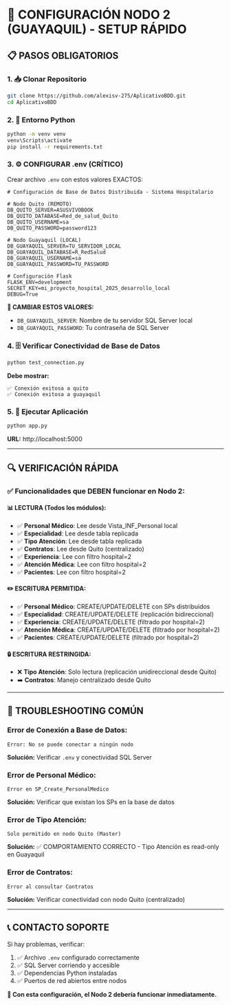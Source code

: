 # 🚀 CONFIGURACIÓN NODO 2 (GUAYAQUIL) - SETUP RÁPIDO

## 📋 PASOS OBLIGATORIOS

### 1. 📥 Clonar Repositorio
```bash
git clone https://github.com/alexisv-275/AplicativoBDD.git
cd AplicativoBDD
```

### 2. 🐍 Entorno Python
```bash
python -m venv venv
venv\Scripts\activate
pip install -r requirements.txt
```

### 3. ⚙️ CONFIGURAR .env (CRÍTICO)
Crear archivo `.env` con estos valores EXACTOS:

```properties
# Configuración de Base de Datos Distribuida - Sistema Hospitalario

# Nodo Quito (REMOTO)
DB_QUITO_SERVER=ASUSVIVOBOOK
DB_QUITO_DATABASE=Red_de_salud_Quito
DB_QUITO_USERNAME=sa
DB_QUITO_PASSWORD=password123

# Nodo Guayaquil (LOCAL)
DB_GUAYAQUIL_SERVER=TU_SERVIDOR_LOCAL
DB_GUAYAQUIL_DATABASE=R_RedSalud
DB_GUAYAQUIL_USERNAME=sa
DB_GUAYAQUIL_PASSWORD=TU_PASSWORD

# Configuración Flask
FLASK_ENV=development
SECRET_KEY=mi_proyecto_hospital_2025_desarrollo_local
DEBUG=True
```

**🚨 CAMBIAR ESTOS VALORES:**
- `DB_GUAYAQUIL_SERVER`: Nombre de tu servidor SQL Server local
- `DB_GUAYAQUIL_PASSWORD`: Tu contraseña de SQL Server

### 4. 🗄️ Verificar Conectividad de Base de Datos
```bash
python test_connection.py
```

**Debe mostrar:**
```
✅ Conexión exitosa a quito
✅ Conexión exitosa a guayaquil
```

### 5. 🚀 Ejecutar Aplicación
```bash
python app.py
```

**URL:** http://localhost:5000

---

## 🔍 VERIFICACIÓN RÁPIDA

### ✅ Funcionalidades que DEBEN funcionar en Nodo 2:

#### **📊 LECTURA (Todos los módulos):**
- ✅ **Personal Médico**: Lee desde Vista_INF_Personal local
- ✅ **Especialidad**: Lee desde tabla replicada
- ✅ **Tipo Atención**: Lee desde tabla replicada  
- ✅ **Contratos**: Lee desde Quito (centralizado)
- ✅ **Experiencia**: Lee con filtro hospital=2
- ✅ **Atención Médica**: Lee con filtro hospital=2
- ✅ **Pacientes**: Lee con filtro hospital=2

#### **✏️ ESCRITURA PERMITIDA:**
- ✅ **Personal Médico**: CREATE/UPDATE/DELETE con SPs distribuidos
- ✅ **Especialidad**: CREATE/UPDATE/DELETE (replicación bidireccional)
- ✅ **Experiencia**: CREATE/UPDATE/DELETE (filtrado por hospital=2)
- ✅ **Atención Médica**: CREATE/UPDATE/DELETE (filtrado por hospital=2)  
- ✅ **Pacientes**: CREATE/UPDATE/DELETE (filtrado por hospital=2)

#### **🔒 ESCRITURA RESTRINGIDA:**
- ❌ **Tipo Atención**: Solo lectura (replicación unidireccional desde Quito)
- ➡️ **Contratos**: Manejo centralizado desde Quito

---

## 🐛 TROUBLESHOOTING COMÚN

### **Error de Conexión a Base de Datos:**
```
Error: No se puede conectar a ningún nodo
```
**Solución:** Verificar `.env` y conectividad SQL Server

### **Error de Personal Médico:**
```
Error en SP_Create_PersonalMedico
```
**Solución:** Verificar que existan los SPs en la base de datos

### **Error de Tipo Atención:**
```
Solo permitido en nodo Quito (Master)
```
**Solución:** ✅ COMPORTAMIENTO CORRECTO - Tipo Atención es read-only en Guayaquil

### **Error de Contratos:**
```
Error al consultar Contratos
```
**Solución:** Verificar conectividad con nodo Quito (centralizado)

---

## 📞 CONTACTO SOPORTE

Si hay problemas, verificar:
1. ✅ Archivo `.env` configurado correctamente
2. ✅ SQL Server corriendo y accesible
3. ✅ Dependencias Python instaladas
4. ✅ Puertos de red abiertos entre nodos

**🎯 Con esta configuración, el Nodo 2 debería funcionar inmediatamente.**

